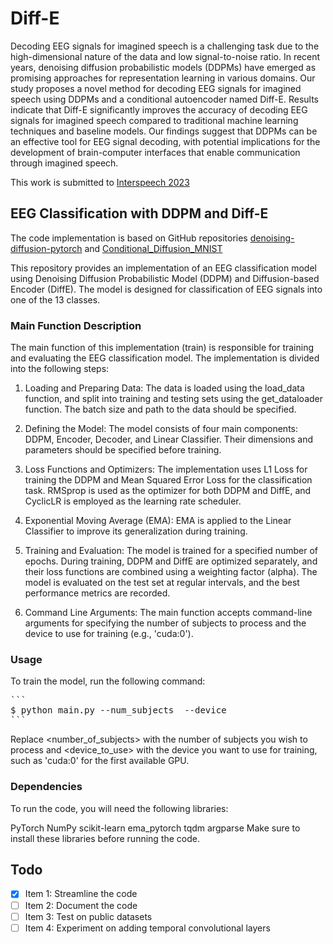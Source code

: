 # Diff-E
Decoding EEG signals for imagined speech is a challenging task due to the high-dimensional nature of the data and low signal-to-noise ratio. In recent years, denoising diffusion probabilistic models (DDPMs) have emerged as promising approaches for representation learning in various domains. Our study proposes a novel method for decoding EEG signals for imagined speech using DDPMs and a conditional autoencoder named Diff-E. Results indicate that Diff-E significantly improves the accuracy of decoding EEG signals for imagined speech compared to traditional machine learning techniques and baseline models. Our findings suggest that DDPMs can be an effective tool for EEG signal decoding, with potential implications for the development of brain-computer interfaces that enable communication through imagined speech.

This work is submitted to [Interspeech 2023](https://www.interspeech2023.org/)
## EEG Classification with DDPM and Diff-E
The code implementation is based on GitHub repositories [denoising-diffusion-pytorch](https://github.com/lucidrains/denoising-diffusion-pytorch) and [Conditional_Diffusion_MNIST](https://github.com/TeaPearce/Conditional_Diffusion_MNIST)

This repository provides an implementation of an EEG classification model using Denoising Diffusion Probabilistic Model (DDPM) and Diffusion-based Encoder (DiffE). The model is designed for classification of EEG signals into one of the 13 classes.

### Main Function Description
The main function of this implementation (train) is responsible for training and evaluating the EEG classification model. The implementation is divided into the following steps:

1. Loading and Preparing Data: The data is loaded using the load_data function, and split into training and testing sets using the get_dataloader function. The batch size and path to the data should be specified.

2. Defining the Model: The model consists of four main components: DDPM, Encoder, Decoder, and Linear Classifier. Their dimensions and parameters should be specified before training.

3. Loss Functions and Optimizers: The implementation uses L1 Loss for training the DDPM and Mean Squared Error Loss for the classification task. RMSprop is used as the optimizer for both DDPM and DiffE, and CyclicLR is employed as the learning rate scheduler.

4. Exponential Moving Average (EMA): EMA is applied to the Linear Classifier to improve its generalization during training.

5. Training and Evaluation: The model is trained for a specified number of epochs. During training, DDPM and DiffE are optimized separately, and their loss functions are combined using a weighting factor (alpha). The model is evaluated on the test set at regular intervals, and the best performance metrics are recorded.

6. Command Line Arguments: The main function accepts command-line arguments for specifying the number of subjects to process and the device to use for training (e.g., 'cuda:0').

### Usage
To train the model, run the following command:
<pre>
```
$ python main.py --num_subjects <number_of_subjects> --device <device_to_use>
```
</pre>
Replace <number_of_subjects> with the number of subjects you wish to process and <device_to_use> with the device you want to use for training, such as 'cuda:0' for the first available GPU.


### Dependencies
To run the code, you will need the following libraries:

PyTorch
NumPy
scikit-learn
ema_pytorch
tqdm
argparse
Make sure to install these libraries before running the code.


## Todo
- [x] Item 1: Streamline the code
- [ ] Item 2: Document the code
- [ ] Item 3: Test on public datasets
- [ ] Item 4: Experiment on adding temporal convolutional layers
